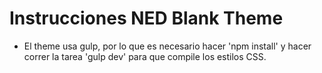 # Instrucciones NED Blank Theme

- El theme usa gulp, por lo que es necesario hacer 'npm install' y hacer correr la tarea 'gulp dev' para que compile los estilos CSS.

## 
